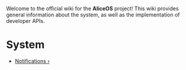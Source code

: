 Welcome to the official wiki for the **AliceOS** project! This wiki provides general information about the system, as well as the implementation of developer APIs.

# System
* [Notifications &rsaquo;](/System/Notifications)